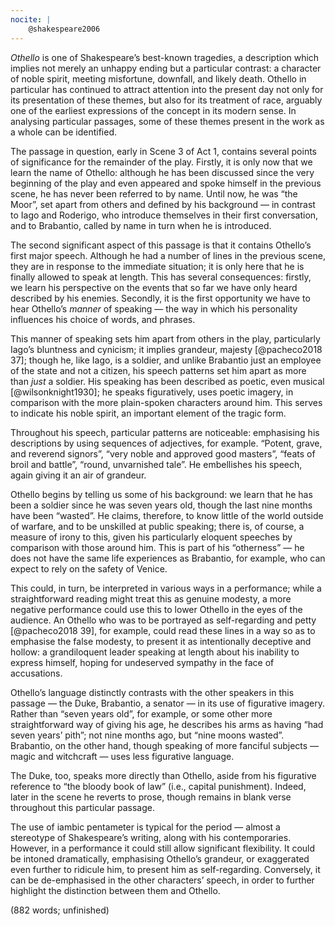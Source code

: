 ```yaml
---
nocite: |
	@shakespeare2006
---
```


_Othello_ is one of Shakespeare’s best-known tragedies, a description which implies not merely an unhappy ending but a particular contrast: a character of noble spirit, meeting misfortune, downfall, and likely death. Othello in particular has continued to attract attention into the present day not only  for its presentation of these themes, but also for its treatment of race, arguably one of the earliest expressions of the concept in its modern sense. In analysing particular passages, some of these themes present in the work as a whole can be identified.

The passage in question, early in Scene 3 of Act 1, contains several points of significance for the remainder of the play. Firstly, it is only now that we learn the name of Othello: although he has been discussed since the very beginning of the play and even appeared and spoke himself in the previous scene, he has never been referred to by name. Until now, he was “the Moor”, set apart from others and defined by his background — in contrast to Iago and Roderigo, who introduce themselves in their first conversation, and to Brabantio, called by name in turn when he is introduced.

The second significant aspect of this passage is that it contains Othello’s first major speech. Although he had a number of lines in the previous scene, they are in response to the immediate situation; it is only here that he is finally allowed to speak at length. This has several consequences: firstly, we learn his perspective on the events that so far we have only heard described by his enemies. Secondly, it is the first opportunity we have to hear Othello’s _manner_ of speaking — the way in which his personality influences his choice of words, and phrases.

This manner of speaking sets him apart from others in the play, particularly Iago’s bluntness and cynicism; it implies grandeur, majesty [@pacheco2018 37]; though he, like Iago, is a soldier, and unlike Brabantio just an employee of the state and not a citizen, his speech patterns set him apart as more than _just_ a soldier. His speaking has been described as poetic, even musical [@wilsonknight1930]; he speaks figuratively, uses poetic imagery, in comparison with the more plain-spoken characters around him. This serves to indicate his noble spirit, an important element of the tragic form.

Throughout his speech, particular patterns are noticeable: emphasising his descriptions by using sequences of adjectives, for example. “Potent, grave, and reverend signors”, “very noble and approved good masters”, “feats of broil and battle”, “round,  unvarnished tale”. He embellishes his speech, again giving it an air of grandeur.

Othello begins by telling us some of his background: we learn that he has been a soldier since he was seven years old, though the last nine months have been “wasted”. He claims, therefore, to know little of the world outside of warfare, and to be unskilled at public speaking; there is, of course, a measure of irony to this, given his particularly eloquent speeches by comparison with those around him. This is part of his “otherness” — he does not have the same life experiences as Brabantio, for example, who can expect to rely on the safety of Venice.

This could, in turn, be interpreted in various ways in a performance; while a straightforward reading might treat this as genuine modesty, a more negative performance could use this to lower Othello in the eyes of the audience. An Othello who was to be portrayed as self-regarding and petty [@pacheco2018 39], for example, could read these lines in a way so as to emphasise the false modesty, to present it as intentionally deceptive and hollow: a grandiloquent leader speaking at length about his inability to express himself, hoping for undeserved sympathy in the face of accusations.

Othello’s language distinctly contrasts with the other speakers in this passage — the Duke, Brabantio, a senator — in its use of figurative imagery. Rather than “seven years old”, for example, or some other more straightforward way of giving his age, he describes his arms as having “had seven years’ pith”; not nine months ago, but “nine moons wasted”. Brabantio, on the other hand, though speaking of more fanciful subjects — magic and witchcraft — uses less figurative language.

The Duke, too, speaks more directly than Othello, aside from his figurative reference to “the bloody book of law” (i.e., capital punishment). Indeed, later in the scene he reverts to prose, though remains in blank verse throughout this particular passage.

The use of iambic pentameter is typical for the period — almost a stereotype of Shakespeare’s writing, along with his contemporaries. However, in a performance it could still allow significant flexibility. It could be intoned dramatically, emphasising Othello’s grandeur, or exaggerated even further to ridicule him, to present him as self-regarding. Conversely, it can be de-emphasised in the other characters’ speech, in order to further highlight the distinction between them and Othello.

(882 words; unfinished)